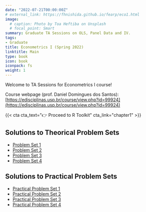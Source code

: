 ```yaml
---
date: "2022-07-21T00:00:00Z"
# external_link: https://fhnishida.github.io/fearp/eco1.html
image:
  # caption: Photo by Toa Heftiba on Unsplash
  # focal_point: Smart
summary: Graduate TA Sessions on OLS, Panel Data and IV.
tags:
- Graduate
title: Econometrics I (Spring 2022)
linktitle: Main
type: book
icon: book
iconpack: fs
weight: 1
---
```



Welcome to TA Sessions for Econometrics I course!

Course webpage (prof. Daniel Domingues dos Santos): [https://edisciplinas.usp.br/course/view.php?id=99924](https://edisciplinas.usp.br/course/view.php?id=99924)

{{< cta cta_text="👉 Proceed to R Toolkit" cta_link="chapter1" >}}


## Solutions to Theorical Problem Sets
- [Problem Set 1](Lista-1_Solucao.pdf)
- [Problem Set 2](Lista-2_Solucao.pdf)
- [Problem Set 3](Lista-3_Solucao.pdf)
- [Problem Set 4](Lista-4_Solucao.pdf)


## Solutions to Practical Problem Sets
- [Practical Problem Set 1](Lista-Pratica-1_Solucao.pdf)
- [Practical Problem Set 2](Lista-Pratica-2_Solucao_v2.pdf)
- [Practical Problem Set 3](Lista-Pratica-3_Solucao.pdf)
- [Practical Problem Set 4](Lista-Pratica-4_Solucao.pdf)
